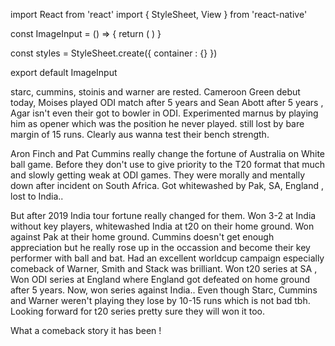 import React from 'react'
import { StyleSheet, View } from 'react-native'

const ImageInput = () => {
    return (
        <View style={styles.container}></View>
    )
}

const styles = StyleSheet.create({
    container : {}
})

export default ImageInput

 starc, cummins,  stoinis and warner are rested. Cameroon Green debut today,  Moises played ODI match after 5 years and Sean Abott after 5 years , Agar isn't even their got to bowler in ODI. Experimented marnus by playing him as opener which was the position he never played. still lost by bare margin of 15 runs. Clearly aus wanna test their bench strength.

 Aron Finch and Pat Cummins really change the fortune of Australia on White ball game. Before they don't use to give priority to the T20 format that much and slowly getting  weak at ODI games. They were morally and mentally down after incident on South Africa. Got whitewashed by Pak, SA, England , lost to India..  

But after 2019 India tour fortune really changed for them. Won 3-2 at India without key players,  whitewashed  India at t20 on their home ground.   Won against Pak at their home ground. Cummins doesn't get enough appreciation but he really rose up  in the occassion and become their key performer with ball and bat. Had an excellent worldcup campaign especially comeback of Warner, Smith and Stack was brilliant.  Won t20 series at SA , Won  ODI series at England where England got defeated on home ground after 5 years.  Now, won series against India.. Even though Starc, Cummins and Warner weren't playing they lose by 10-15 runs which is not bad tbh. Looking forward for t20 series pretty sure they will won it too.

What a comeback story it has been !


